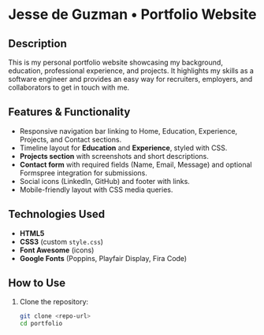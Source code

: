 # Jesse de Guzman • Portfolio Website

## Description
This is my personal portfolio website showcasing my background, education, professional experience, and projects. It highlights my skills as a software engineer and provides an easy way for recruiters, employers, and collaborators to get in touch with me.

## Features & Functionality
- Responsive navigation bar linking to Home, Education, Experience, Projects, and Contact sections.
- Timeline layout for **Education** and **Experience**, styled with CSS.
- **Projects section** with screenshots and short descriptions.
- **Contact form** with required fields (Name, Email, Message) and optional Formspree integration for submissions.
- Social icons (LinkedIn, GitHub) and footer with links.
- Mobile-friendly layout with CSS media queries.

## Technologies Used
- **HTML5**
- **CSS3** (custom `style.css`)
- **Font Awesome** (icons)
- **Google Fonts** (Poppins, Playfair Display, Fira Code)

## How to Use
1. Clone the repository:  
   ```bash
   git clone <repo-url>
   cd portfolio
